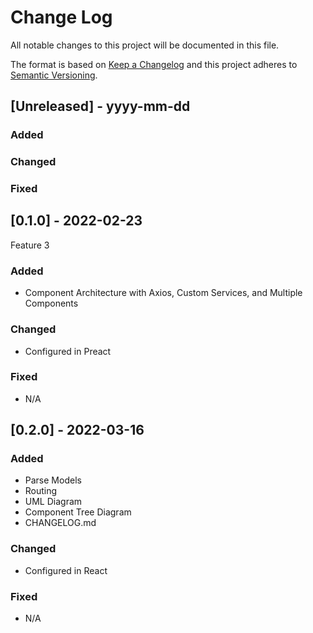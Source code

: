 # Change Log
All notable changes to this project will be documented in this file.
 
The format is based on [Keep a Changelog](http://keepachangelog.com/)
and this project adheres to [Semantic Versioning](http://semver.org/).
 
## [Unreleased] - yyyy-mm-dd
 
### Added
 
### Changed
 
### Fixed
 
## [0.1.0] - 2022-02-23
  
Feature 3
 
### Added
- Component Architecture with Axios, Custom Services, and Multiple Components

### Changed
  
- Configured in Preact
  
 
### Fixed
 
- N/A
 
## [0.2.0] - 2022-03-16
 
### Added
- Parse Models
- Routing
- UML Diagram
- Component Tree Diagram
- CHANGELOG.md
   
### Changed
- Configured in React
 
### Fixed
 
- N/A